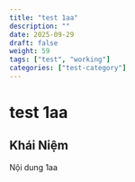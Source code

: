 ```yaml
---
title: "test 1aa"
description: ""
date: 2025-09-29
draft: false
weight: 59
tags: ["test", "working"]
categories: ["test-category"]
---
```


# test 1aa

<!-- **Mã:** 
**Nhóm:**  -->

## Khái Niệm

Nội dung 1aa